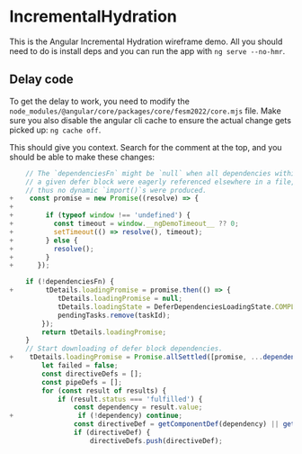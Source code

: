 # IncrementalHydration

This is the Angular Incremental Hydration wireframe demo. All you should need to do is install deps and you can run the app with `ng serve --no-hmr`.

## Delay code

To get the delay to work, you need to modify the `node_modules/@angular/core/packages/core/fesm2022/core.mjs` file. Make sure you also disable the angular cli cache to ensure the actual change gets picked up: `ng cache off`.

This should give you context. Search for the comment at the top, and you should be able to make these changes:

```ts
    // The `dependenciesFn` might be `null` when all dependencies within
    // a given defer block were eagerly referenced elsewhere in a file,
    // thus no dynamic `import()`s were produced.
+    const promise = new Promise((resolve) => {
+
+        if (typeof window !== 'undefined') {
+          const timeout = window.__ngDemoTimeout__ ?? 0;
+          setTimeout(() => resolve(), timeout);
+        } else {
+          resolve();
+        }
+      });

    if (!dependenciesFn) {
+        tDetails.loadingPromise = promise.then(() => {
            tDetails.loadingPromise = null;
            tDetails.loadingState = DeferDependenciesLoadingState.COMPLETE;
            pendingTasks.remove(taskId);
        });
        return tDetails.loadingPromise;
    }
    // Start downloading of defer block dependencies.
+    tDetails.loadingPromise = Promise.allSettled([promise, ...dependenciesFn()]).then((results) => {
        let failed = false;
        const directiveDefs = [];
        const pipeDefs = [];
        for (const result of results) {
            if (result.status === 'fulfilled') {
                const dependency = result.value;
+                if (!dependency) continue;
                const directiveDef = getComponentDef(dependency) || getDirectiveDef(dependency);
                if (directiveDef) {
                    directiveDefs.push(directiveDef);
```

